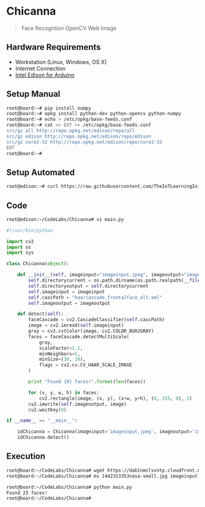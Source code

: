 # Chicanna

> Face Recogntion OpenCV Web Image

## Hardware Requirements

- Workstation (Linux, Windows, OS X)
- Internet Connection
- [Intel Edison for Arduino](https://www.seeedstudio.com/Intel%C2%AE-Edison-for-Arduino-p-2149.html)

## Setup Manual

```sh
root@board:~# pip install numpy
root@board:~# opkg install python-dev python-opencv python-numpy
root@board:~# echo > /etc/opkg/base-feeds.conf
root@board:~# cat << EOT >> /etc/opkg/base-feeds.conf
src/gz all http://repo.opkg.net/edison/repo/all
src/gz edison http://repo.opkg.net/edison/repo/edison
src/gz core2-32 http://repo.opkg.net/edison/repo/core2-32
EOT
root@board:~# 
```

## Setup Automated

```sh
root@edison:~# curl https://raw.githubusercontent.com/TheIoTLearningInitiative/CodeLabs/master/Chicanna/setup.sh -o - | sh
```

## Code

```sh
root@edison:~/CodeLabs/Chicanna# vi main.py
```

```python
#!/usr/bin/python

import cv2
import os
import sys

class Chicanna(object):

    def __init__(self, imageinput="imageinput.jpeg", imageoutput="imageoutput.jpeg"):
        self.directorycurrent = os.path.dirname(os.path.realpath(__file__))
        self.directoryoutput = self.directorycurrent
        self.imageinput = imageinput
        self.cascPath = "haarcascade_frontalface_alt.xml"
        self.imageoutput = imageoutput

    def detect(self):
        faceCascade = cv2.CascadeClassifier(self.cascPath)
        image = cv2.imread(self.imageinput)
        gray = cv2.cvtColor(image, cv2.COLOR_BGR2GRAY)
        faces = faceCascade.detectMultiScale(
            gray,
            scaleFactor=1.1,
            minNeighbors=5,
            minSize=(30, 30),
            flags = cv2.cv.CV_HAAR_SCALE_IMAGE
        )

        print "Found {0} faces!".format(len(faces))

        for (x, y, w, h) in faces:
            cv2.rectangle(image, (x, y), (x+w, y+h), (0, 255, 0), 2)
        cv2.imwrite(self.imageoutput, image)
        cv2.waitKey(0)

if __name__ == "__main__":

    idChicanna = Chicanna(imageinput='imageinput.jpeg', imageoutput='imageoutput.jpeg')
    idChicanna.detect()
```

## Execution

```sh
root@board:~/CodeLabs/Chicanna# wget https://dab1nmslvvntp.cloudfront.net/wp-content/uploads/2015/09/1442313353nasa-small.jpg
root@board:~/CodeLabs/Chicanna# mv 1442313353nasa-small.jpg imageinput.jpeg
```

```sh
root@board:~/CodeLabs/Chicanna# python main.py 
Found 23 faces!
root@board:~/CodeLabs/Chicanna# 
```